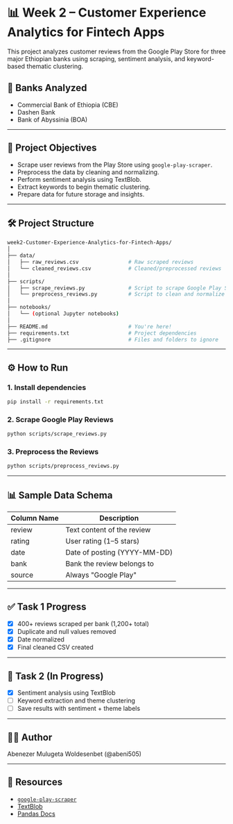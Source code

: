 
# 📊 Week 2 – Customer Experience Analytics for Fintech Apps

This project analyzes customer reviews from the Google Play Store for three major Ethiopian banks using scraping, sentiment analysis, and keyword-based thematic clustering.

## 🏦 Banks Analyzed

- Commercial Bank of Ethiopia (CBE)
- Dashen Bank
- Bank of Abyssinia (BOA)

---

## 📌 Project Objectives

- Scrape user reviews from the Play Store using `google-play-scraper`.
- Preprocess the data by cleaning and normalizing.
- Perform sentiment analysis using TextBlob.
- Extract keywords to begin thematic clustering.
- Prepare data for future storage and insights.

---

## 🛠️ Project Structure

```bash
week2-Customer-Experience-Analytics-for-Fintech-Apps/
│
├── data/
│   ├── raw_reviews.csv                # Raw scraped reviews
│   └── cleaned_reviews.csv            # Cleaned/preprocessed reviews
│
├── scripts/
│   ├── scrape_reviews.py              # Script to scrape Google Play Store
│   └── preprocess_reviews.py          # Script to clean and normalize review data
│
├── notebooks/
│   └── (optional Jupyter notebooks)
│
├── README.md                          # You're here!
├── requirements.txt                   # Project dependencies
├── .gitignore                         # Files and folders to ignore
```

---

## ⚙️ How to Run

### 1. Install dependencies

```bash
pip install -r requirements.txt
```

### 2. Scrape Google Play Reviews

```bash
python scripts/scrape_reviews.py
```

### 3. Preprocess the Reviews

```bash
python scripts/preprocess_reviews.py
```

---

## 📊 Sample Data Schema

| Column Name | Description                        |
|-------------|------------------------------------|
| review      | Text content of the review         |
| rating      | User rating (1–5 stars)            |
| date        | Date of posting (YYYY-MM-DD)       |
| bank        | Bank the review belongs to         |
| source      | Always "Google Play"               |

---

## ✅ Task 1 Progress

- [x] 400+ reviews scraped per bank (1,200+ total)
- [x] Duplicate and null values removed
- [x] Date normalized
- [x] Final cleaned CSV created

---

## 🚧 Task 2 (In Progress)

- [x] Sentiment analysis using TextBlob
- [ ] Keyword extraction and theme clustering
- [ ] Save results with sentiment + theme labels

---

## 👨‍💻 Author

Abenezer Mulugeta Woldesenbet (@abeni505)

---

## 📎 Resources

- [`google-play-scraper`](https://pypi.org/project/google-play-scraper/)
- [TextBlob](https://textblob.readthedocs.io/en/dev/)
- [Pandas Docs](https://pandas.pydata.org/)
